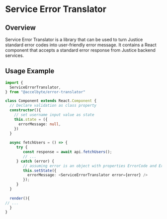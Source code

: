 # Service Error Translator

## Overview

Service Error Translator is a library that can be used to turn Justice standard error codes into 
user-friendly error message. It contains a React component that accepts a standard error response 
from Justice backend services.

## Usage Example

```ts
import { 
  ServiceErrorTranslator,  
} from "@accelbyte/error-translator"

class Component extends React.Component {
  // Declare validation as class property 
  constructor(){
    // set username input value as state
    this.state = ({ 
      errorMessage: null,
    })
  }
  
  async fetchUsers = () => {
     try {
        const response = await api.fetchUsers();
        // ...
     } catch (error) {
        // assuming error is an object with properties ErrorCode and ErrorMessage
        this.setState({
          errorMessage: <ServiceErrorTranslator error={error} />
        });
     }
  }
  
  render(){
// ...
  }
}
```
